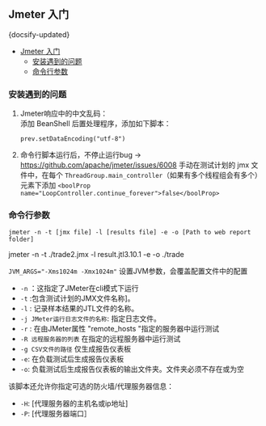 ## Jmeter 入门
{docsify-updated}

- [Jmeter 入门](#jmeter-入门)
	- [安装遇到的问题](#安装遇到的问题)
	- [命令行参数](#命令行参数)

### 安装遇到的问题
1. Jmeter响应中的中文乱码：  
	添加 BeanShell 后置处理程序，添加如下脚本：
	```
	prev.setDataEncoding("utf-8")
	```
2. 命令行脚本运行后，不停止运行bug -> https://github.com/apache/jmeter/issues/6008
	手动在测试计划的 jmx 文件中，在每个 `ThreadGroup.main_controller`（如果有多个线程组会有多个）元素下添加 `<boolProp name="LoopController.continue_forever">false</boolProp>`

### 命令行参数
`jmeter -n -t [jmx file] -l [results file] -e -o [Path to web report folder]`

jmeter -n -t ./trade2.jmx -l result.jtl3.10.1  -e -o ./trade

`JVM_ARGS="-Xms1024m -Xmx1024m"` 设置JVM参数，会覆盖配置文件中的配置

+ `-n` ：这指定了JMeter在cli模式下运行
+ `-t` :包含测试计划的JMX文件名称]。
+ `-l` : 记录样本结果的JTL文件的名称。
+ `-j JMeter运行日志文件的名称`: 指定日志文件。
+ `-r` : 在由JMeter属性 "remote_hosts "指定的服务器中运行测试
+ `-R 远程服务器的列表` 在指定的远程服务器中运行测试
+ `-g CSV文件的路径` 仅生成报告仪表板
+ `-e`: 在负载测试后生成报告仪表板
+ `-o`: 负载测试后生成报告仪表板的输出文件夹。文件夹必须不存在或为空

该脚本还允许你指定可选的防火墙/代理服务器信息：
+ `-H`: [代理服务器的主机名或ip地址]
+ `-P`: [代理服务器端口］